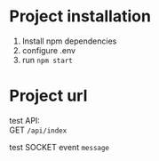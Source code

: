 # Project installation

1) Install npm dependencies
2) configure .env
3) run `npm start`

# Project url

test API:
<br>
GET `/api/index`


test SOCKET event `message`
